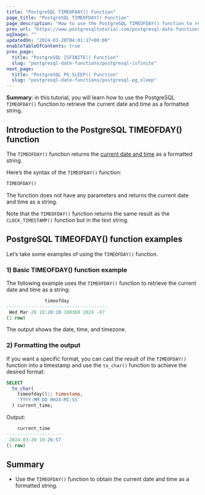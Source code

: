 ```yaml
---
title: "PostgreSQL TIMEOFDAY() Function"
page_title: "PostgreSQL TIMEOFDAY() Function"
page_description: "How to use the PostgreSQL TIMEOFDAY() function to retrieve the current date and time as a formatted string."
prev_url: "https://www.postgresqltutorial.com/postgresql-date-functions/postgresql-timeofday/"
ogImage: ""
updatedOn: "2024-03-20T04:01:17+00:00"
enableTableOfContents: true
prev_page: 
  title: "PostgreSQL ISFINITE() Function"
  slug: "postgresql-date-functions/postgresql-isfinite"
next_page: 
  title: "PostgreSQL PG_SLEEP() Function"
  slug: "postgresql-date-functions/postgresql-pg_sleep"
---
```





**Summary**: in this tutorial, you will learn how to use the PostgreSQL `TIMEOFDAY()` function to retrieve the current date and time as a formatted string.


## Introduction to the PostgreSQL TIMEOFDAY() function

The `TIMEOFDAY()` function returns the [current date and time](postgresql-current_timestamp) as a formatted string.

Here’s the syntax of the `TIMEOFDAY()` function:


```sql
TIMEOFDAY()
```
The function does not have any parameters and returns the current date and time as a string.

Note that the `TIMEOFDAY()` function returns the same result as the `CLOCK_TIMESTAMP()` function but in the text string.


## PostgreSQL TIMEOFDAY() function examples

Let’s take some examples of using the `TIMEOFDAY()` function.


### 1\) Basic TIMEOFDAY() function example

The following example uses the `TIMEOFDAY()` function to retrieve the current date and time as a string:


```sql
              timeofday
-------------------------------------
 Wed Mar 20 10:20:10.108369 2024 -07
(1 row)
```
The output shows the date, time, and timezone.


### 2\) Formatting the output

If you want a specific format, you can cast the result of the `TIMEOFDAY()` function into a timestamp and use the `to_char()` function to achieve the desired format:


```sql
SELECT 
  to_char(
    timeofday():: timestamp, 
    'YYYY-MM-DD HH24:MI:SS'
  ) current_time;
```
Output:


```sql
    current_time
---------------------
 2024-03-20 10:26:57
(1 row)
```

## Summary

* Use the `TIMEOFDAY()` function to obtain the current date and time as a formatted string.

